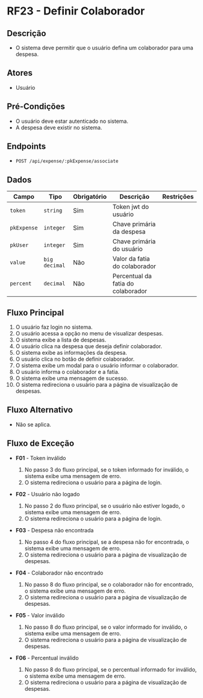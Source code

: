 # RF23 - Definir Colaborador

## Descrição

- O sistema deve permitir que o usuário defina um colaborador para uma despesa.

## Atores

- Usuário

## Pré-Condições

- O usuário deve estar autenticado no sistema.
- A despesa deve existir no sistema.

## Endpoints

- `POST /api/expense/:pkExpense/associate`

## Dados

| Campo       | Tipo          | Obrigatório | Descrição                          | Restrições |
|-------------|---------------|-------------|------------------------------------|------------|
| `token`     | `string`      | Sim         | Token jwt do usuário               |            |
| `pkExpense` | `integer`     | Sim         | Chave primária da despesa          |            |
| `pkUser`    | `integer`     | Sim         | Chave primária do usuário          |            |
| `value`     | `big decimal` | Não         | Valor da fatia do colaborador      |            |
| `percent`   | `decimal`     | Não         | Percentual da fatia do colaborador |            |


## Fluxo Principal

1. O usuário faz login no sistema.
2. O usuário acessa a opção no menu de visualizar despesas.
3. O sistema exibe a lista de despesas.
4. O usuário clica na despesa que deseja definir colaborador.
5. O sistema exibe as informações da despesa.
6. O usuário clica no botão de definir colaborador.
7. O sistema exibe um modal para o usuário informar o colaborador.
8. O usuário informa o colaborador e a fatia.
9. O sistema exibe uma mensagem de sucesso.
10. O sistema redireciona o usuário para a página de visualização de despesas.

## Fluxo Alternativo

- Não se aplica.

## Fluxo de Exceção

- **F01** - Token inválido
    1. No passo 3 do fluxo principal, se o token informado for inválido, o sistema exibe uma mensagem de erro.
    2. O sistema redireciona o usuário para a página de login.

- **F02** - Usuário não logado
    1. No passo 2 do fluxo principal, se o usuário não estiver logado, o sistema exibe uma mensagem de erro.
    2. O sistema redireciona o usuário para a página de login.

- **F03** - Despesa não encontrada
    1. No passo 4 do fluxo principal, se a despesa não for encontrada, o sistema exibe uma mensagem de erro.
    2. O sistema redireciona o usuário para a página de visualização de despesas.

- **F04** - Colaborador não encontrado
    1. No passo 8 do fluxo principal, se o colaborador não for encontrado, o sistema exibe uma mensagem de erro.
    2. O sistema redireciona o usuário para a página de visualização de despesas.

- **F05** - Valor inválido
    1. No passo 8 do fluxo principal, se o valor informado for inválido, o sistema exibe uma mensagem de erro.
    2. O sistema redireciona o usuário para a página de visualização de despesas.

- **F06** - Percentual inválido
    1. No passo 8 do fluxo principal, se o percentual informado for inválido, o sistema exibe uma mensagem de erro.
    2. O sistema redireciona o usuário para a página de visualização de despesas.